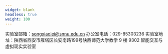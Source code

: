 ```yaml
---
widget: blank
headless: true
weight: 100
---
```


实验室邮箱：songxiaolei@snnu.edu.cn
办公室电话：029-85303236
实验室地址：陕西省西安市雁塔区长安南路199号陕西师范大学教学 9 楼 9302 智能交互与虚拟现实实验室